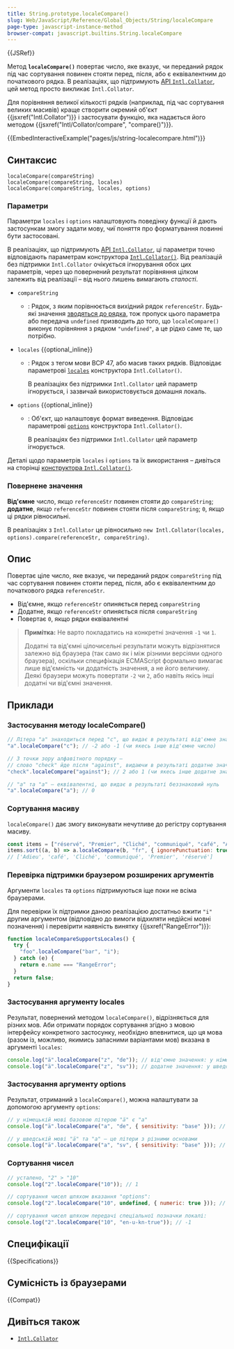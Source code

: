 ```yaml
---
title: String.prototype.localeCompare()
slug: Web/JavaScript/Reference/Global_Objects/String/localeCompare
page-type: javascript-instance-method
browser-compat: javascript.builtins.String.localeCompare
---
```


{{JSRef}}

Метод **`localeCompare()`** повертає число, яке вказує, чи переданий рядок під час сортування повинен стояти перед, після, або є еквівалентним до початкового рядка. В реалізаціях, що підтримують [API `Intl.Collator`](/uk/docs/Web/JavaScript/Reference/Global_Objects/Intl/Collator), цей метод просто викликає `Intl.Collator`.

Для порівняння великої кількості рядків (наприклад, під час сортування великих масивів) краще створити окремий об'єкт {{jsxref("Intl.Collator")}} і застосувати функцію, яка надається його методом {{jsxref("Intl/Collator/compare", "compare()")}}.

{{EmbedInteractiveExample("pages/js/string-localecompare.html")}}

## Синтаксис

```js-nolint
localeCompare(compareString)
localeCompare(compareString, locales)
localeCompare(compareString, locales, options)
```

### Параметри

Параметри `locales` і `options` налаштовують поведінку функції й дають застосункам змогу задати мову, чиї поняття про форматування повинні бути застосовані.

В реалізаціях, що підтримують [API `Intl.Collator`](/uk/docs/Web/JavaScript/Reference/Global_Objects/Intl/Collator), ці параметри точно відповідають параметрам конструктора [`Intl.Collator()`](/uk/docs/Web/JavaScript/Reference/Global_Objects/Intl/Collator/Collator). Від реалізацій без підтримки `Intl.Collator` очікується ігнорування обох цих параметрів, через що повернений результат порівняння цілком залежить від реалізації – від нього лишень вимагають _сталості_.

- `compareString`
  - : Рядок, з яким порівнюється вихідний рядок `referenceStr`. Будь-які значення [зводяться до рядка](/uk/docs/Web/JavaScript/Reference/Global_Objects/String#zvedennia-do-riadka), тож пропуск цього параметра або передача `undefined` призводить до того, що `localeCompare()` виконує порівняння з рядком `"undefined"`, а це рідко саме те, що потрібно.
- `locales` {{optional_inline}}

  - : Рядок з тегом мови BCP 47, або масив таких рядків. Відповідає параметрові [`locales`](/uk/docs/Web/JavaScript/Reference/Global_Objects/Intl/Collator/Collator#locales) конструктора `Intl.Collator()`.

    В реалізаціях без підтримки `Intl.Collator` цей параметр ігнорується, і зазвичай використовується домашня локаль.

- `options` {{optional_inline}}

  - : Об'єкт, що налаштовує формат виведення. Відповідає параметрові [`options`](/uk/docs/Web/JavaScript/Reference/Global_Objects/Intl/Collator/Collator#options) конструктора `Intl.Collator()`.

    В реалізаціях без підтримки `Intl.Collator` цей параметр ігнорується.

Деталі щодо параметрів `locales` і `options` та їх використання – дивіться на сторінці [конструктора `Intl.Collator()`](/uk/docs/Web/JavaScript/Reference/Global_Objects/Intl/Collator/Collator).

### Повернене значення

**Від'ємне** число, якщо `referenceStr` повинен стояти до `compareString`; **додатне**, якщо `referenceStr` повинен стояти після `compareString`; `0`, якщо ці рядки рівносильні.

В реалізаціях з `Intl.Collator` це рівносильно `new Intl.Collator(locales, options).compare(referenceStr, compareString)`.

## Опис

Повертає ціле число, яке вказує, чи переданий рядок `compareString` під час сортування повинен стояти перед, після, або є еквівалентним до початкового рядка `referenceStr`.

- Від'ємне, якщо `referenceStr` опиняється перед `compareString`
- Додатне, якщо `referenceStr` опиняється після `compareString`
- Повертає `0`, якщо рядки еквівалентні

> **Примітка:** Не варто покладатись на конкретні значення `-1` чи `1`.
>
> Додатні та від'ємні цілочисельні результати можуть відрізнятися залежно від браузера (так само як і між різними версіями одного браузера), оскільки специфікація ECMAScript формально вимагає лише від'ємність чи додатність значення, а не його величину. Деякі браузери можуть повертати `-2` чи `2`, або навіть якісь інші додатні чи від'ємні значення.

## Приклади

### Застосування методу localeCompare()

```js
// Літера "a" знаходиться перед "c", що видає в результаті від'ємне значення
"a".localeCompare("c"); // -2 або -1 (чи якесь інше від'ємне число)

// З точки зору алфавітного порядку –
// слово "check" йде після "against", видаючи в результаті додатне значення
"check".localeCompare("against"); // 2 або 1 (чи якесь інше додатне значення)

// "a" та "a" — еквівалентні, що видає в результаті беззнаковий нуль
"a".localeCompare("a"); // 0
```

### Сортування масиву

`localeCompare()` дає змогу виконувати нечутливе до регістру сортування масиву.

```js
const items = ["réservé", "Premier", "Cliché", "communiqué", "café", "Adieu"];
items.sort((a, b) => a.localeCompare(b, "fr", { ignorePunctuation: true }));
// ['Adieu', 'café', 'Cliché', 'communiqué', 'Premier', 'réservé']
```

### Перевірка підтримки браузером розширених аргументів

Аргументи `locales` та `options` підтримуються іще поки не всіма браузерами.

Для перевірки їх підтримки даною реалізацією достатньо вжити `"i"` другим аргументом (відповідно до вимоги відхиляти недійсні мовні позначення) і перевірити наявність винятку {{jsxref("RangeError")}}:

```js
function localeCompareSupportsLocales() {
  try {
    "foo".localeCompare("bar", "i");
  } catch (e) {
    return e.name === "RangeError";
  }
  return false;
}
```

### Застосування аргументу locales

Результат, повернений методом `localeCompare()`, відрізняється для різних мов. Аби отримати порядок сортування згідно з мовою інтерфейсу конкретного застосунку, необхідно впевнитися, що ця мова (разом із, можливо, якимись запасними варіантами мов) вказана в аргументі `locales`:

```js
console.log("ä".localeCompare("z", "de")); // від'ємне значення: у німецькій мові ä ставиться перед z
console.log("ä".localeCompare("z", "sv")); // додатне значення: у шведській мові ä ставиться після z
```

### Застосування аргументу options

Результат, отриманий з `localeCompare()`, можна налаштувати за допомогою аргументу `options`:

```js
// у німецькій мові базовою літерою "ä" є "a"
console.log("ä".localeCompare("a", "de", { sensitivity: "base" })); // 0

// у шведській мові "ä" та "a" — це літери з різними основами
console.log("ä".localeCompare("a", "sv", { sensitivity: "base" })); // додатне значення
```

### Сортування чисел

```js
// усталено, "2" > "10"
console.log("2".localeCompare("10")); // 1

// сортування чисел шляхом вказання "options":
console.log("2".localeCompare("10", undefined, { numeric: true })); // -1

// сортування чисел шляхом передачі спеціальної позначки локалі:
console.log("2".localeCompare("10", "en-u-kn-true")); // -1
```

## Специфікації

{{Specifications}}

## Сумісність із браузерами

{{Compat}}

## Дивіться також

- [`Intl.Collator`](/uk/docs/Web/JavaScript/Reference/Global_Objects/Intl/Collator)
